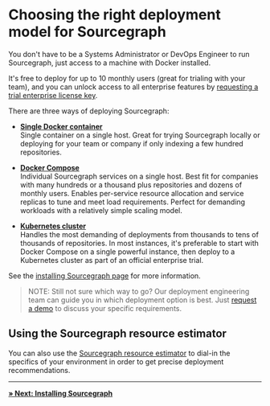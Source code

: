 # Choosing the right deployment model for Sourcegraph

You don't have to be a Systems Administrator or DevOps Engineer to run Sourcegraph, just access to a machine with Docker installed.

It's free to deploy for up to 10 monthly users (great for trialing with your team), and you can unlock access to all enterprise features by [requesting a trial enterprise license key](https://about.sourcegraph.com/contact/request-demo/?form_submission_source=guides).

There are three ways of deploying Sourcegraph:

- **[Single Docker container](../admin/install/docker.md)**<br/>
Single container on a single host. Great for trying Sourcegraph locally or deploying for your team or company if only indexing a few hundred repositories.

- **[Docker Compose](../admin/install/docker-compose.md)**<br />
Individual Sourcegraph services on a single host. Best fit for companies with many hundreds or a thousand plus repositories and dozens of monthly users. Enables per-service resource allocation and service replicas to tune and meet load requirements. Perfect for demanding workloads with a relatively simple scaling model.

- **[Kubernetes cluster](../admin/install/cluster.md)**<br/>
Handles the most demanding of deployments from thousands to tens of thousands of repositories. In most instances, it's preferable to start with Docker Compose on a single powerful instance, then deploy to a Kubernetes cluster as part of an official enterprise trial.

See the [installing Sourcegraph page](../admin/index.md) for more information.

> NOTE: Still not sure which way to go? Our deployment engineering team can guide you in which deployment option is best. Just [request a demo](https://about.sourcegraph.com/contact/request-demo/?form_submission_source=guides&utm_source=guides) to discuss your specific requirements.

## Using the Sourcegraph resource estimator

You can also use the [Sourcegraph resource estimator](../admin/install/resource_estimator.md) to dial-in the specifics of your environment in order to get precise deployment recommendations.

---

[**» Next: Installing Sourcegraph**](installing_sourcegraph.md)
